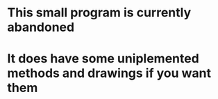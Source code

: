 # This small program is currently abandoned
# It does have some uniplemented methods and drawings if you want them
